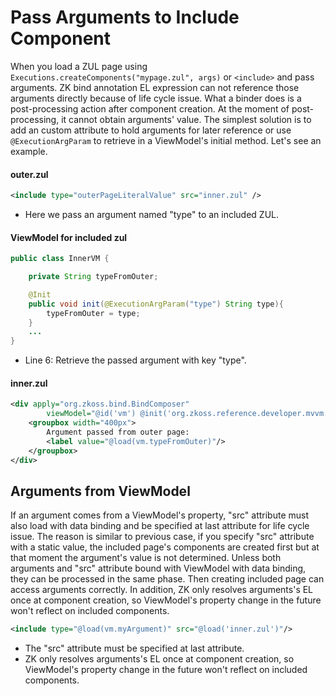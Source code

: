 # Pass Arguments to Include Component
When you load a ZUL page using ` Executions.createComponents("mypage.zul", args) ` or ` <include> ` and pass arguments. ZK bind annotation EL expression can not reference those arguments directly because of life cycle issue. What a binder does is a post-processing action after component creation. At the moment of post-processing, it cannot obtain arguments' value. The simplest solution is to add an custom attribute to hold arguments for later reference or use `@ExecutionArgParam` to retrieve in a ViewModel's initial method. Let's see an example.

#### outer.zul
``` xml
<include type="outerPageLiteralValue" src="inner.zul" />
```

-   Here we pass an argument named "type" to an included ZUL.

#### ViewModel for included zul
``` java
public class InnerVM {

    private String typeFromOuter;

    @Init
    public void init(@ExecutionArgParam("type") String type){
        typeFromOuter = type;
    }
    ...
}
```

-   Line 6: Retrieve the passed argument with key "type".

#### inner.zul
``` xml
<div apply="org.zkoss.bind.BindComposer"
        viewModel="@id('vm') @init('org.zkoss.reference.developer.mvvm.advance.InnerVM')">
    <groupbox width="400px">
        Argument passed from outer page:
        <label value="@load(vm.typeFromOuter)"/>
    </groupbox>
</div>
```

Arguments from ViewModel
------------------------

If an argument comes from a ViewModel's property, "src" attribute must also load with data binding and be specified at last attribute for life cycle issue. The reason is similar to previous case, if you specify "src" attribute with a static value, the included page's components are created first but at that moment the argument's value is not determined. Unless both arguments and "src" attribute bound with ViewModel with data binding, they can be processed in the same phase. Then creating included page can access arguments correctly. In addition, ZK only resolves arguments's EL once at component creation, so ViewModel's property change in the future won't reflect on included components.

``` xml
<include type="@load(vm.myArgument)" src="@load('inner.zul')"/>
```

-   The "src" attribute must be specified at last attribute.
-   ZK only resolves arguments's EL once at component creation, so ViewModel's property change in the future won't reflect on included components.


